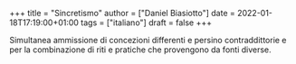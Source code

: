 +++
title = "Sincretismo"
author = ["Daniel Biasiotto"]
date = 2022-01-18T17:19:00+01:00
tags = ["italiano"]
draft = false
+++

Simultanea ammissione di concezioni differenti e persino contraddittorie e per la combinazione di riti e pratiche che provengono da fonti diverse.